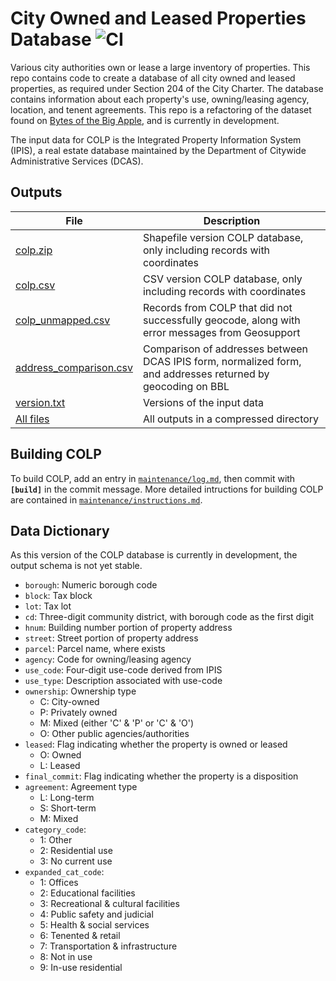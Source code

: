 # City Owned and Leased Properties Database ![CI](https://github.com/NYCPlanning/db-colp/workflows/CI/badge.svg)

Various city authorities own or lease a large inventory of properties. This repo contains code to create a database of all city owned and leased properties, as required under Section 204 of the City Charter. The database contains information about each property's use, owning/leasing agency, location, and tenent agreements. This repo is a refactoring of the dataset found on [Bytes of the Big Apple](https://www1.nyc.gov/site/planning/about/publications/colp.page), and is currently in development.

The input data for COLP is the Integrated Property Information System (IPIS), a real estate database maintained by the Department of Citywide Administrative Services (DCAS).

## Outputs
| File | Description |
| ---- | ----------- |
| [colp.zip](https://edm-publishing.nyc3.digitaloceanspaces.com/db-colp/latest/output/colp.zip) | Shapefile version COLP database, only including records with coordinates |
| [colp.csv](https://edm-publishing.nyc3.digitaloceanspaces.com/db-colp/latest/output/colp.csv) | CSV version COLP database, only including records with coordinates |
| [colp_unmapped.csv](https://edm-publishing.nyc3.digitaloceanspaces.com/db-colp/latest/output/colp_unmapped.csv) | Records from COLP that did not successfully geocode, along with error messages from Geosupport |
| [address_comparison.csv](https://edm-publishing.nyc3.digitaloceanspaces.com/db-colp/latest/output/address_comparison.csv) | Comparison of addresses between DCAS IPIS form, normalized form, and addresses returned by geocoding on BBL |
| [version.txt](https://edm-publishing.nyc3.digitaloceanspaces.com/db-colp/latest/output/version.txt) | Versions of the input data |
| [All files](https://edm-publishing.nyc3.digitaloceanspaces.com/db-colp/latest/output/output.zip) | All outputs in a compressed directory |


## Building COLP
To build COLP, add an entry in [`maintenance/log.md`](https://github.com/NYCPlanning/db-colp/blob/master/maintenance/log.md), then commit with **`[build]`** in the commit message. More detailed intructions for building COLP are contained in [`maintenance/instructions.md`](https://github.com/NYCPlanning/db-colp/blob/master/maintenance/instructions.md).

## Data Dictionary
As this version of the COLP database is currently in development, the output schema is not yet stable.

+ `borough`: Numeric borough code
+ `block`: Tax block
+ `lot`: Tax lot
+ `cd`: Three-digit community district, with borough code as the first digit
+ `hnum`: Building number portion of property address
+ `street`: Street portion of property address
+ `parcel`: Parcel name, where exists
+ `agency`: Code for owning/leasing agency
+ `use_code`: Four-digit use-code derived from IPIS
+ `use_type`: Description associated with use-code
+ `ownership`: Ownership type
    + C: City-owned
    + P: Privately owned
    + M: Mixed (either 'C' & 'P' or 'C' & 'O')
    + O: Other public agencies/authorities
+ `leased`: Flag indicating whether the property is owned or leased
    + O: Owned
    + L: Leased
+ `final_commit`: Flag indicating whether the property is a disposition
+ `agreement`: Agreement type
    + L: Long-term
    + S: Short-term
    + M: Mixed
+ `category_code`:
    + 1: Other
    + 2: Residential use
    + 3: No current use
+ `expanded_cat_code`:
    + 1: Offices
    + 2: Educational facilities
    + 3: Recreational & cultural facilities
    + 4: Public safety and judicial
    + 5: Health & social services
    + 6: Tenented & retail
    + 7: Transportation & infrastructure
    + 8: Not in use
    + 9: In-use residential
